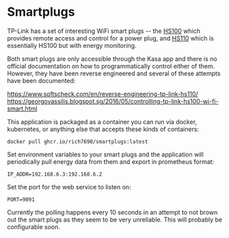 # Smartplugs

TP-Link has a set of interesting WiFi smart plugs -- the [HS100](http://www.tp-link.com/en/products/details/HS100.html) which provides remote access and control for a power plug, and [HS110](http://www.tp-link.com/en/products/details/cat-5258_HS110.html) which is essentially HS100 but with energy monitoring.

Both smart plugs are only accessible through the Kasa app and there is no official documentation on how to programmatically control either of them. However, they have been reverse engineered and several of these attempts have been documented:

https://www.softscheck.com/en/reverse-engineering-tp-link-hs110/
https://georgovassilis.blogspot.sg/2016/05/controlling-tp-link-hs100-wi-fi-smart.html


This application is packaged as a container you can run via docker, kubernetes, or anything else that accepts these kinds of containers:

`docker pull ghcr.io/rich7690/smartplugs:latest`

Set environment variables to your smart plugs and the application will periodically pull energy data from them and export in prometheus format:

`IP_ADDR=192.168.6.3:192.168.6.2`

Set the port for the web service to listen on:

`PORT=9091` 


Currently the polling happens every 10 seconds in an attempt to not brown out the smart plugs as they seem to be very unreliable. This will probably be configurable soon.

